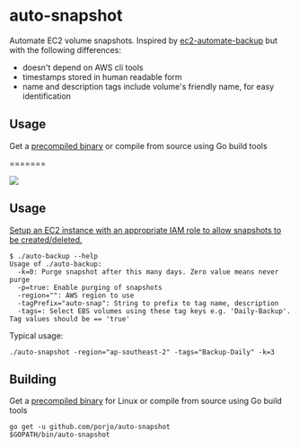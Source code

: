 # auto-snapshot

Automate EC2 volume snapshots. Inspired by [ec2-automate-backup](https://github.com/colinbjohnson/aws-missing-tools/tree/master/ec2-automate-backup) but with the following differences:

- doesn't depend on AWS cli tools
- timestamps stored in human readable form
- name and description tags include volume's friendly name, for easy identification

## Usage

Get a [precompiled binary](https://github.com/porjo/auto-snapshot/releases) or compile from source using Go build tools

=======

<img src="http://porjo.github.io/auto-snapshot/snapshots.png"></img>

## Usage

[Setup an EC2 instance with an appropriate IAM role to allow snapshots to be created/deleted.](http://docs.aws.amazon.com/AWSEC2/latest/UserGuide/iam-roles-for-amazon-ec2.html)

```
$ ./auto-backup --help
Usage of ./auto-backup:
  -k=0: Purge snapshot after this many days. Zero value means never purge
  -p=true: Enable purging of snapshots
  -region="": AWS region to use
  -tagPrefix="auto-snap": String to prefix to tag name, description
  -tags=: Select EBS volumes using these tag keys e.g. 'Daily-Backup'. Tag values should be == 'true'
```

Typical usage:

```
./auto-snapshot -region="ap-southeast-2" -tags="Backup-Daily" -k=3
```

## Building

Get a [precompiled binary](https://github.com/porjo/auto-snapshot/releases) for Linux or compile from source using Go build tools

```
go get -u github.com/porjo/auto-snapshot
$GOPATH/bin/auto-snapshot
```
